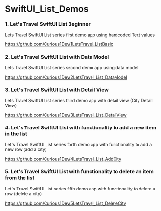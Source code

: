 # SwiftUI_List_Demos

<h3> 1. Let's Travel SwiftUI List Beginner </h3>

Lets Travel SwiftUI List series first demo app using hardcoded Text values

https://github.com/Curious1Dev/1LetsTravel_ListBasic


<h3> 2. Let's Travel SwiftUI List with Data Model </h3>

Lets Travel SwiftUI List series second demo app using data model

https://github.com/Curious1Dev/2LetsTravel_List_DataModel

<h3> 3. Let's Travel SwiftUI List with Detail View </h3>

Lets Travel SwiftUI List series third demo app with detail view (City Detail View)

https://github.com/Curious1Dev/3LetsTravel_List_DetailView

<h3> 4. Let's Travel SwiftUI List with functionality to add a new item in the list </h3>

Let's Travel SwiftUI List series forth demo app with functionality to add a new row (add a city)

https://github.com/Curious1Dev/4LetsTravel_List_AddCity

<h3> 5. Let's Travel SwiftUI List with functionality to delete an item from the list </h3>

Let's Travel SwiftUI List series fifth demo app with functionality to delete a row (delete a city)

https://github.com/Curious1Dev/5LetsTravel_List_DeleteCity


